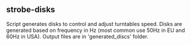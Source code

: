 ## strobe-disks

Script generates disks to control and adjust turntables speed. 
Disks are generated based on frequency in Hz (most common use 50Hz in EU and 60Hz in USA). 
Output files are in 'generated_discs' folder. 

